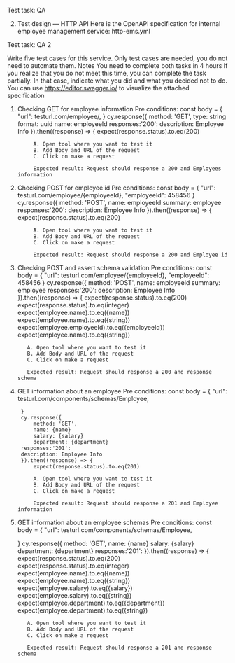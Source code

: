 Test task: QA

2. Test design — HTTP API
Here is the OpenAPI specification for internal employee management service:
http-ems.yml

Test task: QA 2

Write five test cases for this service.
Only test cases are needed, you do not need to automate them.
Notes
You need to complete both tasks in 4 hours
If you realize that you do not meet this time, you can complete the task partially.
In that case, indicate what you did and what you decided not to do.
You can use https://editor.swagger.io/ to visualize the attached specification


1. Checking GET for employee information
Pre conditions:
        const body = {
            "url": testurl.com/employee/,
        }
        cy.response({
            method: 'GET',
            type: string
            format: uuid
            name: employeeId
            responses:'200':
        description: Employee Info
        }).then((response) => {
            expect(response.status).to.eq(200)

            A. Open tool where you want to test it
            B. Add Body and URL of the request
            C. Click on make a request
            
            Expected result: Request should response a 200 and Employees information

2. Checking POST for employee id
Pre conditions:
        const body = {
            "url": testurl.com/employee/{employeeId},
            "employeeId": 458456
        }
        cy.response({
            method: 'POST',
            name: employeeId
            summary: employee
        responses:'200':
        description: Employee Info
        }).then((response) => {
            expect(response.status).to.eq(200)

            A. Open tool where you want to test it
            B. Add Body and URL of the request
            C. Click on make a request
            
            Expected result: Request should response a 200 and Employee id

  3. Checking POST and assert schema validation
Pre conditions:
        const body = {
            "url": testurl.com/employee/{employeeId},
            "employeeId": 458456
        }
        cy.response({
            method: 'POST',
            name: employeeId
            summary: employee
            responses:'200':
            description: Employee Info
        }).then((response) => {
            expect(response.status).to.eq(200)
            expect(response.status).to.eq(integer)
            expect(employee.name).to.eq({name})
            expect(employee.name).to.eq({string})
            expect(employee.employeeId).to.eq({employeeId})
            expect(employee.name).to.eq({string})

            A. Open tool where you want to test it
            B. Add Body and URL of the request
            C. Click on make a request
            
            Expected result: Request should response a 200 and response schema     
               
4. GET information about an employee
Pre conditions:
        const body = {
            "url": testurl.com/components/schemas/Employee,
            
        }
        cy.response({
            method: 'GET',
            name: {name}
            salary: {salary}
            department: {department}
        responses:'201':
        description: Employee Info
        }).then((response) => {
            expect(response.status).to.eq(201)

            A. Open tool where you want to test it
            B. Add Body and URL of the request
            C. Click on make a request
            
            Expected result: Request should response a 201 and Employee information

  5. GET information about an employee schemas
  Pre conditions:
        const body = {
            "url": testurl.com/components/schemas/Employee,

        }
        cy.response({
            method: 'GET',
            name: {name}
            salary: {salary}
            department: {department}
             responses:'201':
        }).then((response) => {
            expect(response.status).to.eq(200)
            expect(response.status).to.eq(integer)
            expect(employee.name).to.eq({name})
            expect(employee.name).to.eq({string})
            expect(employee.salary).to.eq({salary})
            expect(employee.salary).to.eq({string})
            expect(employee.department).to.eq({department})
            expect(employee.department).to.eq({string})

            A. Open tool where you want to test it
            B. Add Body and URL of the request
            C. Click on make a request
            
            Expected result: Request should response a 201 and response schema     
               